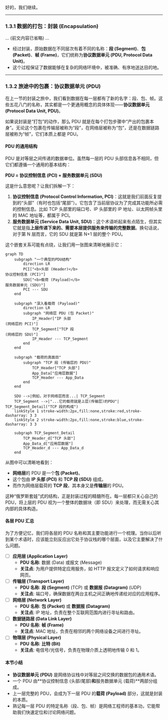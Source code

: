 好的，我们继续。

---

### 1.3.1 数据的打包：封装 (Encapsulation)

... (前文内容已省略) ...

- 经过封装，原始数据在不同层次有着不同的名称：**段 (Segment)**、**包 (Packet)**、**帧 (Frame)**，它们统称为**协议数据单元 (PDU, Protocol Data Unit)**。
- 这个过程保证了数据能够在复杂的网络环境中，被准确、有序地送达目的地。

---

### 1.3.2 旅途中的包裹：协议数据单元 (PDU)

在上一节的封装之旅中，我们看到数据在每一层都有了新的名字：段、包、帧。这些五花八门的名称，其实都是一个更通用概念的具体体现——**协议数据单元 (Protocol Data Unit, PDU)**。

如果说封装是“打包”的动作，那么 PDU 就是在每个打包步骤中“产出的包裹本身”。无论这个包裹在传输层被称为“段”，在网络层被称为“包”，还是在数据链路层被称为“帧”，它们本质上都是 PDU。

#### PDU 的通用结构

PDU 是对等层之间传递的数据单位。虽然每一层的 PDU 头部信息各不相同，但它们都遵循一个通用的基本结构：

**PDU = 协议控制信息 (PCI) + 服务数据单元 (SDU)**

这是什么意思呢？让我们拆解一下：

1.  **协议控制信息 (Protocol Control Information, PCI)**：这就是我们前面反复提到的“头部”（有时也包括“尾部”）。它包含了当前层协议为了完成其功能所必需的控制信息。比如 TCP 头部里的端口号、IP 头部里的 IP 地址、以太网帧头里的 MAC 地址等，都属于 PCI。
2.  **服务数据单元 (Service Data Unit, SDU)**：这个术语听起来有点陌生，但其实它就是指**上层传递下来的、需要本层提供服务来传输的完整数据**。换句话说，对于第 N 层而言，它的 SDU 就是第 N+1 层的整个 PDU。

这个嵌套关系可能有点绕，让我们用一张图来清晰地展示它：

```mermaid
graph TD
    subgraph "一个典型的PDU结构"
        direction LR
        PCI["<b>头部 (Header)</b>
协议控制信息 (PCI)"]
        SDU["<b>载荷 (Payload)</b>
服务数据单元 (SDU)"]
        PCI --- SDU
    end

    subgraph "深入看载荷 (Payload)"
        direction LR
        subgraph "网络层 PDU (包 Packet)"
            IP_Header["IP 头部
(网络层的 PCI)"]
            TCP_Segment["TCP 段
(网络层的 SDU)"]
            IP_Header --- TCP_Segment
        end
    end

    subgraph "载荷的真面目"
        subgraph "TCP 段 (传输层的 PDU)"
            TCP_Header["TCP 头部"]
            App_Data["应用层数据"]
            TCP_Header --- App_Data
        end
    end

    SDU -->|例如，对于网络层而言...| TCP_Segment
    TCP_Segment -->|"...它的载荷就是上层(传输层)的PDU"| TCP_Segment_Detail("TCP 段的构成")
    linkStyle 1 stroke-width:2px,fill:none,stroke:red,stroke-dasharray: 3 3
    linkStyle 2 stroke-width:2px,fill:none,stroke:blue,stroke-dasharray: 3 3

    subgraph TCP_Segment_Detail
        TCP_Header_d["TCP 头部"]
        App_Data_d["应用层数据"]
        TCP_Header_d --- App_Data_d
    end
```

从图中可以清晰地看到：
- **网络层**的 PDU 是一个**包 (Packet)**。
- 这个包由 **IP 头部 (PCI)** 和 **TCP 段 (SDU)** 组成。
- 而作为网络层载荷的 **TCP 段**，其本身又是**传输层**的 PDU。

这种“俄罗斯套娃”式的结构，正是封装过程的精髓所在。每一层都只关心自己的 PDU，将上层的 PDU 视为一个整体的数据块（即 SDU）来处理，而无需关心其内部的具体构造。

#### 各层 PDU 汇总

为了方便记忆，我们将各层的 PDU 名称和其主要功能进行一个梳理。当你以后听到某个术语时，应该能立刻反应出它处于协议栈的哪个层面，以及它主要解决了什么问题。

- [ ] **应用层 (Application Layer)**
    - **PDU 名称**: 数据 (Data) 或报文 (Message)
    - **关注点**: 为用户提供特定应用服务，如 HTTP 报文定义了如何请求和响应网页。
- [ ] **传输层 (Transport Layer)**
    - **PDU 名称**: **段 (Segment)** (TCP) 或 **数据报 (Datagram)** (UDP)
    - **关注点**: 端口号，确保数据在两台主机之间正确地传递给对应的应用程序。
- [ ] **网络层 (Network Layer)**
    - **PDU 名称**: **包 (Packet)** 或 **数据报 (Datagram)**
    - **关注点**: IP 地址，负责在整个互联网范围内进行寻址和路由。
- [ ] **数据链路层 (Data Link Layer)**
    - **PDU 名称**: **帧 (Frame)**
    - **关注点**: MAC 地址，负责在相邻的两个网络设备之间进行寻址。
- [ ] **物理层 (Physical Layer)**
    - **PDU 名称**: **比特 (Bit)**
    - **关注点**: 电信号/光信号，负责在物理介质上透明地传输 0 和 1。

#### 本节小结

- **协议数据单元 (PDU)** 是网络协议栈中对等层之间交换的数据包的通用术语。
- 一个 PDU 由**协议控制信息 (头部/尾部)**和**服务数据单元 (载荷)**两部分组成。
- 上一层完整的 PDU，会成为下一层 PDU 的**载荷 (Payload)** 部分，这就是封装的本质。
- 熟记每一层 PDU 的特定名称（段、包、帧）是网络工程师的基本功，它能帮助我们快速定位和讨论网络问题。